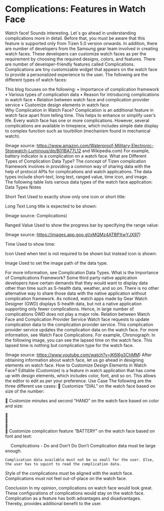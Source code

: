 # Complications: Features in Watch Face

   
Watch face! Sounds interesting. Let`s go ahead in understanding complications more in detail. Before that, you must be aware that this feature is supported only from Tizen 5.0 version onwards. In addition, there are number of developers from the Samsung gear team involved in creating watch faces. These developers can customize watch faces as per the requirement by choosing the required designs, colors, and features. There are number of developer-friendly features called Complications. Complications are tiny customizable widget that appears on the watch face to provide a personalized experience to the user. 
The following are the different types of watch faces:
   
This blog focuses on the following:
•	Importance of complication framework
•	Various types of complication data
•	Reason for introducing complications in watch face
•	Relation between watch face and complication provider service 
•	Customize design elements in watch face   
Why Complication in Watch Face?
Complication is an additional feature in watch face apart from telling time. This helps to enhance or simplify user’s life. Every watch face has one or more complications. However, several complications are available in timepiece, which includes simple date display to complex function such as tourbillon (mechanism found in mechanical watch). 

 
(Image source: https://www.amazon.com/Waterproof-Military-Electronic-Stopwatch-Luminous/dp/B01BA77L12 and Wikipedia.com) 
For example, battery indicator is a complication on a watch face.
What are Different Types of Complication Data Type?
The concept of Tizen complication framework involves in providing a common way of sharing data with the help of protocol APIs for complications and watch applications. The data types include short-text, long text, ranged value, time icon, and image.  
The following table lists various data types of the watch face application:
Data Types	 Notes

Short Text	Used to exactly show only one icon or short title:
   
Long Text	Long title is expected to be shown:
 
(Image source: Complications)

Ranged Value	Used to show the progress bar by specifying the range value:
 
(Image source:  https://images.app.goo.gl/xMQMz4ATBPXwYJX97)

Time	Used to show time:
 
Icon	Used when text is not required to be shown but instead icon is shown:
 
Image	Used to set the image path of the data type.

For more information, see Complication Data Types.
What is the Importance of Complications Framework?
Some third party native application developers have certain demands that they would want to display data other than time such as S-health data, weather, and so on. There is no other alternative way to share those data with the native application without complication framework.
As noticed, watch apps made by Gear Watch Designer (GWD) displays S-health data, but not a native application supporting only fewer complications. Hence, in large number of complications GWD does not play a major role.
Relation between Watch Face and Complication Provider Service 
Watch face requests to update complication data to the complication provider service. This complication provider service updates the complication data on the watch face.  For more information, see Watch Face Complications. 
For example, 
Chronograph: In the following image, you can see the lapsed time on the watch face. This lapsed time is nothing but complication type for the watch face.
 
(Image source: https://www.youtube.com/watch?v=jK6l6g3ChMM)
After obtaining information about watch face, let us go ahead in designing elements on watch face. 
How to Customize Design Elements in Watch Face?
Editable (Customize) is a feature in watch application that has come up with design elements, which includes color, font, and so on. This allows the editor to edit as per your preference.
Use Case
The following are the three different use cases:
	Customize “DIAL” on the watch face based on size of the number:
   
	Customize minutes and second “HAND” on the watch face based on color and size:

	   
	
	
	Customize complication feature “BATTERY” on the watch face based on font and text:
   


 
Complications - Do and Don’t 
Do	Don’t
Complication data must be large enough.
  
	Complication data available must not be so small for the user. Else, the user has to squint to read the complication data.
Style of the complications must be aligned with the watch face.	Complications must not feel out-of-place on the watch face.

Conclusion
In my opinion, complications on watch face would look great. These configurations of complications would stay on the watch face. Complication as a feature has both advantages and disadvantages. Thereby, provides additional benefit to the user.
